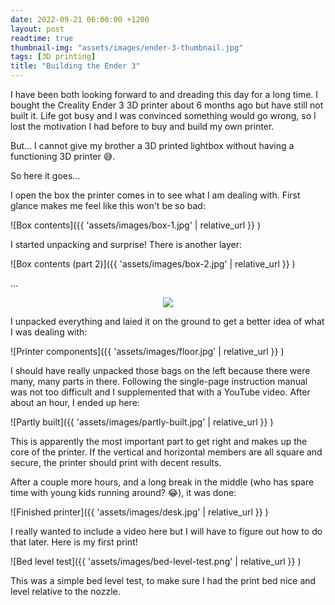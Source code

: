 ```yaml
---
date: 2022-09-21 06:00:00 +1200
layout: post
readtime: true
thumbnail-img: "assets/images/ender-3-thumbnail.jpg"
tags: [3D printing]
title: "Building the Ender 3"
---
```


I have been both looking forward to and dreading this day for a long time. I bought the Creality Ender 3 3D printer about 6 months ago but have still not built it. Life got busy and I was convinced something would go wrong, so I lost the motivation I had before to buy and build my own printer.

But... I cannot give my brother a 3D printed lightbox without having a functioning 3D printer 😅.

So here it goes...

I open the box the printer comes in to see what I am dealing with. First glance makes me feel like this won't be so bad:

![Box contents]({{ 'assets/images/box-1.jpg' | relative_url }} )

I started unpacking and surprise! There is another layer:

![Box contents (part 2)]({{ 'assets/images/box-2.jpg' | relative_url }} )

...

<div style="text-align: center"><img src="{{ site.baseurl }}/assets/images/michael.gif"></div>

I unpacked everything and laied it on the ground to get a better idea of what I was dealing with:

![Printer components]({{ 'assets/images/floor.jpg' | relative_url }} )

I should have really unpacked those bags on the left because there were many, many parts in there. Following the single-page instruction manual was not too difficult and I supplemented that with a YouTube video. After about an hour, I ended up here:

![Partly built]({{ 'assets/images/partly-built.jpg' | relative_url }} )

This is apparently the most important part to get right and makes up the core of the printer. If the vertical and horizontal members are all square and secure, the printer should print with decent results.

After a couple more hours, and a long break in the middle (who has spare time with young kids running around? 😂), it was done:

![Finished printer]({{ 'assets/images/desk.jpg' | relative_url }} )

I really wanted to include a video here but I will have to figure out how to do that later. Here is my first print!

![Bed level test]({{ 'assets/images/bed-level-test.png' | relative_url }} )

This was a simple bed level test, to make sure I had the print bed nice and level relative to the nozzle.
